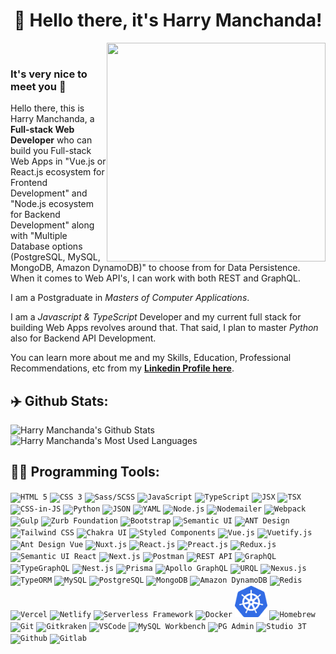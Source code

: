 <h1 align="center">🤘 Hello there, it's Harry Manchanda!</h1>

<img align="right" src="https://firebasestorage.googleapis.com/v0/b/harry-manchanda.appspot.com/o/code.png?alt=media&token=88024a0c-d1c0-4ab6-aabf-894a76b51083" height="350" width="350" />

<p>&nbsp;</p>

### It's very nice to meet you 🙌

Hello there, this is Harry Manchanda, a **Full-stack Web Developer** who can build you Full-stack Web Apps in "Vue.js or React.js ecosystem for Frontend Development" and "Node.js ecosystem for Backend Development" along with "Multiple Database options (PostgreSQL, MySQL, MongoDB, Amazon DynamoDB)" to choose from for Data Persistence. When it comes to Web API's, I can work with both REST and GraphQL.

I am a Postgraduate in _Masters of Computer Applications_.

I am a _Javascript & TypeScript_ Developer and my current full stack for building Web Apps revolves around that. That said, I plan to master _Python_ also for Backend API Development.

You can learn more about me and my Skills, Education, Professional Recommendations, etc from my [**Linkedin Profile here**](https://www.linkedin.com/in/harrymanchanda/).

<h2>✈️ Github Stats:</h2>

![Harry Manchanda's Github Stats](https://github-readme-stats.vercel.app/api?username=IamManchanda&count_private=true&include_all_commits=true&show_icons=true&hide=contribs)
![Harry Manchanda's Most Used Languages](https://github-readme-stats.vercel.app/api/top-langs/?username=IamManchanda&langs_count=10&layout=compact&hide=makefile,objective-c,java,c)

<h2>🏄‍♂️ Programming Tools:</h2>

<code><img alt="HTML 5" title="HTML 5" height="50" src="https://www.flaticon.com/svg/static/icons/svg/919/919827.svg" /></code>
<code><img alt="CSS 3" title="CSS 3" height="50" src="https://www.flaticon.com/svg/static/icons/svg/919/919826.svg" /></code>
<code><img alt="Sass/SCSS" title="Sass/SCSS" height="50" src="https://www.flaticon.com/svg/static/icons/svg/919/919831.svg" /></code>
<code><img alt="JavaScript" title="JavaScript" height="50" src="https://www.flaticon.com/svg/static/icons/svg/541/541552.svg" /></code>
<code><img alt="TypeScript" title="TypeScript" height="50" src="https://www.flaticon.com/svg/static/icons/svg/541/541500.svg" /></code>
<code><img alt="JSX" title="JSX" height="50" src="https://www.flaticon.com/svg/static/icons/svg/541/541490.svg" /></code>
<code><img alt="TSX" title="TSX" height="50" src="https://www.flaticon.com/svg/static/icons/svg/541/541501.svg" /></code>
<code><img alt="CSS-in-JS" title="CSS-in-JS" height="50" src="https://www.flaticon.com/svg/static/icons/svg/3094/3094320.svg" /></code>
<code><img alt="Python" title="Python" height="50" src="https://www.flaticon.com/svg/static/icons/svg/1387/1387537.svg" /></code>
<code><img alt="JSON" title="JSON" height="50" src="https://www.flaticon.com/svg/static/icons/svg/136/136525.svg" /></code>
<code><img alt="YAML" title="YAML" height="50" src="https://www.flaticon.com/svg/static/icons/svg/187/187689.svg" /></code>
<code><img alt="Node.js" title="Node.js" height="50" src="https://www.flaticon.com/svg/static/icons/svg/919/919825.svg" /></code>
<code><img alt="Nodemailer" title="Nodemailer" height="50" src="https://nodemailer.com/nm_logo_200x136.png" /></code>
<code><img alt="Webpack" title="Webpack" height="50" src="https://raw.githubusercontent.com/webpack/media/master/logo/icon.svg" /></code>
<code><img alt="Gulp" title="Gulp" height="50" src="https://upload.wikimedia.org/wikipedia/commons/7/72/Gulp.js_Logo.svg" /></code>
<code><img alt="Zurb Foundation" title="Zurb Foundation" height="50" src="https://get.foundation/assets/img/learn/features/svgs/code-reduction-01.svg" /></code>
<code><img alt="Bootstrap" title="Bootstrap" height="50" src="https://upload.wikimedia.org/wikipedia/commons/b/b2/Bootstrap_logo.svg" /></code>
<code><img alt="Semantic UI" title="Semantic UI" height="50" src="https://cdn.worldvectorlogo.com/logos/semantic-ui.svg" /></code>
<code><img alt="ANT Design" title="ANT Design" height="50" src="https://gw.alipayobjects.com/zos/rmsportal/KDpgvguMpGfqaHPjicRK.svg" /></code>
<code><img alt="Tailwind CSS" title="Tailwind CSS" height="50" src="https://tailwindcss.com/_next/static/media/twitter-square.18b32c43e6fa4c8ee7db66330112a331.png" /></code>
<code><img alt="Chakra UI" title="Chakra UI" height="50" src="https://img.stackshare.io/service/12421/rzylUjaf_400x400.jpg" /></code>
<code><img alt="Styled Components" title="Styled Components" height="50" src="https://raw.githubusercontent.com/styled-components/brand/master/styled-components.svg" /></code>
<code><img alt="Vue.js" title="Vue.js" height="50" src="https://upload.wikimedia.org/wikipedia/commons/9/95/Vue.js_Logo_2.svg" /></code>
<code><img alt="Vuetify.js" title="Vuetify.js" height="50" src="https://seeklogo.com/images/V/vuetify-logo-3BCF73C928-seeklogo.com.png" /></code>
<code><img alt="Ant Design Vue" title="Ant Design Vue" height="50" src="https://svgur.com/i/QxA.svg" /></code>
<code><img alt="Nuxt.js" title="Nuxt.js" height="50" src="https://nuxtjs.org/logos/nuxt-square.svg" /></code>
<code><img alt="React.js" title="React.js" height="50" src="https://upload.wikimedia.org/wikipedia/commons/a/a7/React-icon.svg" /></code>
<code><img alt="Preact.js" title="Preact.js" height="50" src="https://avatars0.githubusercontent.com/u/26872990" /></code>
<code><img alt="Redux.js" title="Redux.js" height="50" src="https://upload.wikimedia.org/wikipedia/commons/4/49/Redux.png" /></code>
<code><img alt="Semantic UI React" title="Semantic UI React" height="50" src="https://react.semantic-ui.com/logo.png" /></code>
<code><img alt="Next.js" title="Next.js" height="50" src="https://cdn.worldvectorlogo.com/logos/next-js.svg" /></code>
<code><img alt="Postman" title="Postman" height="50" src="https://www.postman.com/assets/logos/postman-logo-stacked.svg" /></code>
<code><img alt="REST API" title="Rest API" height="50" src="https://www.flaticon.com/svg/static/icons/svg/3094/3094456.svg" /></code>
<code><img alt="GraphQL" title="GraphQL" height="50" src="https://upload.wikimedia.org/wikipedia/commons/1/17/GraphQL_Logo.svg" /></code>
<code><img alt="TypeGraphQL" title="TypeGraphQL" height="50" src="https://typegraphql.com/img/logo.png" /></code>
<code><img alt="Nest.js" title="Nest.js" height="50" src="https://d33wubrfki0l68.cloudfront.net/e937e774cbbe23635999615ad5d7732decad182a/26072/logo-small.ede75a6b.svg" /></code>
<code><img alt="Prisma" title="Prisma" height="50" src="https://seeklogo.com/images/P/prisma-logo-3805665B69-seeklogo.com.png" /></code>
<code><img alt="Apollo GraphQL" title="Apollo GraphQL" height="50" src="https://seeklogo.com/images/A/apollo-logo-DC7DD3C444-seeklogo.com.png" /></code>
<code><img alt="URQL" title="URQL" height="50" src="https://svgshare.com/i/QwM.svg" /></code>
<code><img alt="Nexus.js" title="Nexus.js" height="50" src="https://i.imgur.com/Y5BgDGl.png" /></code>
<code><img alt="TypeORM" title="TypeORM" height="50" src="https://avatars2.githubusercontent.com/u/20165699" /></code>
<code><img alt="MySQL" title="MySQL" height="50" src="https://upload.wikimedia.org/wikipedia/de/d/dd/MySQL_logo.svg" /></code>
<code><img alt="PostgreSQL" title="PostgreSQL" height="50" src="https://upload.wikimedia.org/wikipedia/commons/2/29/Postgresql_elephant.svg" /></code>
<code><img alt="MongoDB" title="MongoDB" height="50" src="https://cdn.iconscout.com/icon/free/png-512/mongodb-3-1175138.png" /></code>
<code><img alt="Amazon DynamoDB" title="Amazon DynamoDB" height="50" src="https://upload.wikimedia.org/wikipedia/commons/f/fd/DynamoDB.png" /></code>
<code><img alt="Redis" title="Redis" height="50" src="https://cdn.iconscout.com/icon/free/png-512/redis-3-1175053.png" /></code>
<code><img alt="Vercel" title="Vercel" height="50" src="https://assets.vercel.com/image/upload/v1588805858/repositories/vercel/logo.png" /></code>
<code><img alt="Netlify" title="Netlify" height="50" src="https://seeklogo.com/images/N/netlify-logo-758722CDF4-seeklogo.com.png" /></code>
<code><img alt="Serverless Framework" title="Serverless Framework" height="50" src="https://s3-us-west-2.amazonaws.com/assets.site.serverless.com/logos/Serverless_mark_black_400x400_v3%402x.jpg" /></code>
<code><img alt="Docker" title="Docker" height="50" src="https://www.docker.com/sites/default/files/d8/2019-07/Moby-logo.png" /></code>
<code><img alt="Kubernetes" title="Kubernetes" height="50" src="https://raw.githubusercontent.com/kubernetes/kubernetes/master/logo/logo.png" /></code>
<code><img alt="Homebrew" title="Homebrew" height="50" src="https://brew.sh/assets/img/homebrew-256x256.png" /></code>
<code><img alt="Git" title="Git" height="50" src="https://www.flaticon.com/svg/static/icons/svg/2111/2111288.svg" /></code>
<code><img alt="Gitkraken" title="Gitkraken" height="50" src="https://www.gitkraken.com/downloads/brand-assets/gitkraken-logo-dark-sq.png" /></code>
<code><img alt="VSCode" title="VSCode" height="50" src="https://upload.wikimedia.org/wikipedia/commons/9/9a/Visual_Studio_Code_1.35_icon.svg" /></code>
<code><img alt="MySQL Workbench" title="MySQL Workbench" height="50" src="https://upload.wikimedia.org/wikipedia/commons/thumb/0/0e/Antu_mysql-workbench.svg/240px-Antu_mysql-workbench.svg.png" /></code>
<code><img alt="PG Admin" title="PG Admin" height="50" src="https://upload.wikimedia.org/wikipedia/commons/thumb/c/c0/Antu_pgadmin.svg/240px-Antu_pgadmin.svg.png" /></code>
<code><img alt="Studio 3T" title="Studio 3T" height="50" src="https://www.realwire.com/writeitfiles/studio-3t-logo-green-on-white.jpg" /></code>
<code><img alt="Github" title="Github" height="50" src="https://www.flaticon.com/svg/static/icons/svg/2111/2111425.svg" /></code>
<code><img alt="Gitlab" title="Gitlab" height="50" src="https://upload.wikimedia.org/wikipedia/commons/1/18/GitLab_Logo.svg" /></code>
